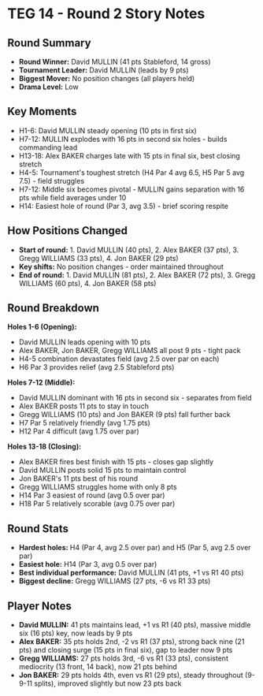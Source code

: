 # TEG 14 - Round 2 Story Notes

## Round Summary
- **Round Winner:** David MULLIN (41 pts Stableford, 14 gross)
- **Tournament Leader:** David MULLIN (leads by 9 pts)
- **Biggest Mover:** No position changes (all players held)
- **Drama Level:** Low

## Key Moments
- H1-6: David MULLIN steady opening (10 pts in first six)
- H7-12: MULLIN explodes with 16 pts in second six holes - builds commanding lead
- H13-18: Alex BAKER charges late with 15 pts in final six, best closing stretch
- H4-5: Tournament's toughest stretch (H4 Par 4 avg 6.5, H5 Par 5 avg 7.5) - field struggles
- H7-12: Middle six becomes pivotal - MULLIN gains separation with 16 pts while field averages under 10
- H14: Easiest hole of round (Par 3, avg 3.5) - brief scoring respite

## How Positions Changed
- **Start of round:** 1. David MULLIN (40 pts), 2. Alex BAKER (37 pts), 3. Gregg WILLIAMS (33 pts), 4. Jon BAKER (29 pts)
- **Key shifts:** No position changes - order maintained throughout
- **End of round:** 1. David MULLIN (81 pts), 2. Alex BAKER (72 pts), 3. Gregg WILLIAMS (60 pts), 4. Jon BAKER (58 pts)

## Round Breakdown
**Holes 1-6 (Opening):**
- David MULLIN leads opening with 10 pts
- Alex BAKER, Jon BAKER, Gregg WILLIAMS all post 9 pts - tight pack
- H4-5 combination devastates field (avg 2.5 over par on each)
- H6 Par 3 provides relief (avg 2.5 Stableford pts)

**Holes 7-12 (Middle):**
- David MULLIN dominant with 16 pts in second six - separates from field
- Alex BAKER posts 11 pts to stay in touch
- Gregg WILLIAMS (10 pts) and Jon BAKER (9 pts) fall further back
- H7 Par 5 relatively friendly (avg 1.75 pts)
- H12 Par 4 difficult (avg 1.75 over par)

**Holes 13-18 (Closing):**
- Alex BAKER fires best finish with 15 pts - closes gap slightly
- David MULLIN posts solid 15 pts to maintain control
- Jon BAKER's 11 pts best of his round
- Gregg WILLIAMS struggles home with only 8 pts
- H14 Par 3 easiest of round (avg 0.5 over par)
- H18 Par 5 relatively scorable (avg 0.75 over par)

## Round Stats
- **Hardest holes:** H4 (Par 4, avg 2.5 over par) and H5 (Par 5, avg 2.5 over par)
- **Easiest hole:** H14 (Par 3, avg 0.5 over par)
- **Best individual performance:** David MULLIN (41 pts, +1 vs R1 40 pts)
- **Biggest decline:** Gregg WILLIAMS (27 pts, -6 vs R1 33 pts)

## Player Notes
- **David MULLIN:** 41 pts maintains lead, +1 vs R1 (40 pts), massive middle six (16 pts) key, now leads by 9 pts
- **Alex BAKER:** 35 pts holds 2nd, -2 vs R1 (37 pts), strong back nine (21 pts) and closing surge (15 pts in final six), gap to leader now 9 pts
- **Gregg WILLIAMS:** 27 pts holds 3rd, -6 vs R1 (33 pts), consistent mediocrity (13 front, 14 back), now 21 pts behind
- **Jon BAKER:** 29 pts holds 4th, even vs R1 (29 pts), steady throughout (9-9-11 splits), improved slightly but now 23 pts back


